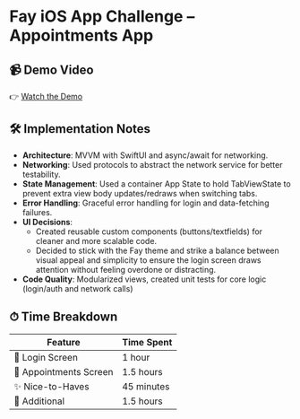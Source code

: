 # Fay iOS App Challenge – Appointments App

## 📹 Demo Video
👉 [Watch the Demo](https://www.loom.com/share/4381d601f9e545cc8ff781db03b778b1?sid=5973b30f-09af-4ff7-904a-d2d03c3f110f)

## 🛠 Implementation Notes

- **Architecture**: MVVM with SwiftUI and async/await for networking.
- **Networking**: Used protocols to abstract the network service for better testability.
- **State Management**: Used a container App State to hold TabViewState to prevent extra view body updates/redraws when switching tabs.
- **Error Handling**: Graceful error handling for login and data-fetching failures.
- **UI Decisions**:
  - Created reusable custom components (buttons/textfields) for cleaner and more scalable code.
  - Decided to stick with the Fay theme and strike a balance between visual appeal and simplicity to ensure the login screen draws attention without feeling overdone or distracting.
- **Code Quality**: Modularized views, created unit tests for core logic (login/auth and network calls)

## ⏱ Time Breakdown

| Feature                        | Time Spent |
|-------------------------------|------------|
| 🔐 Login Screen               | 1 hour     |
| 📅 Appointments Screen        | 1.5 hours  |
| ✨ Nice-to-Haves              | 45 minutes |
| 🧪 Additional                 | 1.5 hours  |

